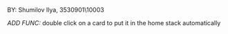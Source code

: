 BY: Shumilov Ilya, 3530901\10003

*ADD FUNC:* double click on a card to put it in the home stack automatically